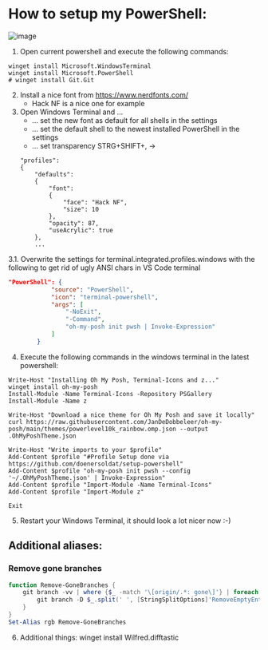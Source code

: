 # How to setup my PowerShell:
![image](https://user-images.githubusercontent.com/11362893/168903228-b8a9c969-f259-4549-bb6b-93ea8d80d99a.png)

1. Open current powershell and execute the following commands:
```
winget install Microsoft.WindowsTerminal
winget install Microsoft.PowerShell
# winget install Git.Git
```
2. Install a nice font from https://www.nerdfonts.com/
    - Hack NF is a nice one for example 
3. Open Windows Terminal and ...
    - ... set the new font as default for all shells in the settings
    - ... set the default shell to the newest installed PowerShell in the settings
    - ... set transparency
    STRG+SHIFT+, -> 
    ```
    "profiles": 
    {
        "defaults": 
        {
            "font": 
            {
                "face": "Hack NF",
                "size": 10
            },
            "opacity": 87,
            "useAcrylic": true
        },
        ...
     ```
3.1. Overwrite the settings for terminal.integrated.profiles.windows with the following to get rid of ugly ANSI chars in VS Code terminal
```JSON
"PowerShell": {
            "source": "PowerShell",
            "icon": "terminal-powershell",
            "args": [
                "-NoExit",
                "-Command",
                "oh-my-posh init pwsh | Invoke-Expression"
            ]
        }
```

4. Execute the following commands in the windows terminal in the latest powershell:
```
Write-Host "Installing Oh My Posh, Terminal-Icons and z..."
winget install oh-my-posh
Install-Module -Name Terminal-Icons -Repository PSGallery
Install-Module -Name z

Write-Host "Download a nice theme for Oh My Posh and save it locally"
curl https://raw.githubusercontent.com/JanDeDobbeleer/oh-my-posh/main/themes/powerlevel10k_rainbow.omp.json --output .OhMyPoshTheme.json

Write-Host "Write imports to your $profile"
Add-Content $profile "#Profile Setup done via https://github.com/doenersoldat/setup-powershell"
Add-Content $profile "oh-my-posh init pwsh --config '~/.OhMyPoshTheme.json' | Invoke-Expression"
Add-Content $profile "Import-Module -Name Terminal-Icons"
Add-Content $profile "Import-Module z"

Exit
```
5. Restart your Windows Terminal, it should look a lot nicer now :-)

## Additional aliases:

### Remove gone branches
```PowerShell
function Remove-GoneBranches {
    git branch -vv | where {$_ -match '\[origin/.*: gone\]'} | foreach { 
        git branch -D $_.split(' ', [StringSplitOptions]'RemoveEmptyEntries')[0]
    }
}
Set-Alias rgb Remove-GoneBranches
```

6. Additional things:
winget install Wilfred.difftastic
